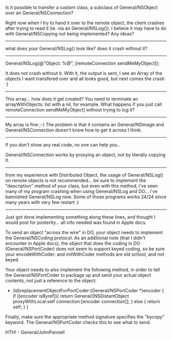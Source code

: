 

Is it possible to transfer a custom class, a subclass of General/NSObject over an General/NSConnection?

Right now when I try to hand it over to the remote object, the client crashes after trying to read it (ie. via an General/NSLog()). I  believe it may have to do with General/NSCopying not being implemented? Any ideas?

----

what does your General/NSLog() look like? does it crash without it?

----

    
General/NSLog(@"Object: %@", [remoteConnection sendMeMyObject]);


It does not crash without it. With it, the output is sent, I see an Array of the objects I want transfered over and all looks good, but next comes the crash :)

----

This array... how does it get created? You need to terminate an     arrayWithObjects: list with a nil, for example. What happens if you just call     remoteConnection sendMeMyObject] without trying to log it?


----

My array is fine ;-) The problem is that it contains an General/NSImage and General/NSConnection doesn't know how to get it across I think.

---- 

If you don't show any real code, no one can help you..

General/NSConnection works by proxying an object, not by literally copying it.

----

from my experience with Distributed Object, the usage of General/NSLog() on remote objects is not recommended... be sure to implement the "description" method of your class, but even with this method, i've seen many of my program crashing when using General/NSLog and DO... i've bannished General/NSLog now. Some of those programs works 24/24 since many years with very few restart :)

----

Just got done implementing something along these lines, and thought I would post for posterity... all info needed was found in Apple docs.

To send an object "across the wire" in DO, your object needs to implement the General/NSCoding protocol.  As an additional note (that I didn't encounter in Apple docs), the object that does the coding in DO (General/NSPortCoder) does not seem to support keyed coding, so be sure your encodeWithCoder: and initWithCoder methods are old school, and not keyed.

Your object needs to also implement the following method, in order to tell the General/NSPortCoder to package up and send your actual object contents, not just a reference to the object:
    

- (id)replacementObjectForPortCoder:(General/NSPortCoder *)encoder {
    if ([encoder isByref]){
        return General/[NSDistantObject proxyWithLocal:self connection:[encoder connection]];
    } else {
        return self;
    }
}



Finally, make sure the appropriate method signature specifies the "bycopy" keyword.  The General/NSPortCoder checks this to see what to send.

HTH! - General/JohnPannell